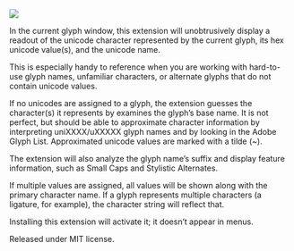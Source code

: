 <img src="https://raw.github.com/FontBureau/fbOpenTools/master/ShowCharacterInfo/showCharacterInfo_preview.png" />

<p>In the current glyph window, this extension will unobtrusively display a readout of the unicode character represented by the current glyph, its hex unicode value(s), and the unicode name.</p>

<p>This is especially handy to reference when you are working with hard-to-use glyph names, unfamiliar characters, or alternate glyphs that do not contain unicode values.</p>

<p>If no unicodes are assigned to a glyph, the extension guesses the character(s) it represents by examines the glyph’s base name. It is not perfect, but should be able to approximate character information by interpreting uniXXXX/uXXXXX glyph names and by looking in the Adobe Glyph List. Approximated unicode values are marked with a tilde (~).</p>

<p>The extension will also analyze the glyph name’s suffix and display feature information, such as Small Caps and Stylistic Alternates.</p>

<p>If multiple values are assigned, all values will be shown along with the primary character name. If a glyph represents multiple characters (a ligature, for example), the character string will reflect that.</p>

<p>Installing this extension will activate it; it doesn’t appear in menus.</p>

<p>Released under MIT license.</p>
